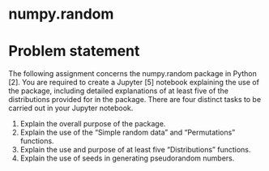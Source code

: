 # numpy.random
# Problem statement

The following assignment concerns the numpy.random package in Python [2]. You are
required to create a Jupyter [5] notebook explaining the use of the package, including
detailed explanations of at least five of the distributions provided for in the package.
There are four distinct tasks to be carried out in your Jupyter notebook.


1. Explain the overall purpose of the package.
2. Explain the use of the “Simple random data” and “Permutations” functions.
3. Explain the use and purpose of at least five “Distributions” functions.
4. Explain the use of seeds in generating pseudorandom numbers.
